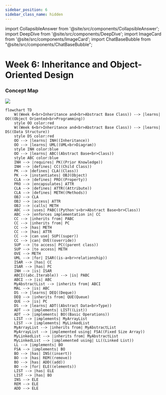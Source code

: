 ```yaml
---
sidebar_position: 6
sidebar_class_name: hidden
---
```


import CollapsibleAnswer from '@site/src/components/CollapsibleAnswer';
import DeepDive from '@site/src/components/DeepDive';
import ImageCard from '@site/src/components/ImageCard';
import ChatBaseBubble from "@site/src/components/ChatBaseBubble";

# Week 6: Inheritance and Object-Oriented Design


<ChatBaseBubble/>

### Concept Map

![](https://www.dropbox.com/scl/fi/93ixr3fbfym1f1jmsgs9u/DDW-Concept-Map-Week-6.drawio.png?rlkey=5gspzdgwrhnz8pcuue7jnsj6v&raw=1)

```mermaid
flowchart TD
    W((Week 6<br>Inheritance and<br>Abstract Base Class)) --> |learns| OO((Object Oriented<br>Programming))
    style OO color:red
    W((Week 6<br>Inheritance and<br>Abstract Base Class)) --> |learns| DS((Data Structure))
    style DS color:red
    OO --> |learns| INH((Inheritance))
    OO --> |learns| UML((UML<br>Diagram))
    style INH color:blue
    OO --> |learns| ABC((Abstract Base<br>Class))
    style ABC color:blue
    INH --> |requires| PK((Prior Knowledge))
    INH --> |defines| CC((Child Class))
    PK --> |defines| CLA((Class))
    PK --> |instantiates| OBJ(Object)
    CLA --> |defines| PRO((Property))
    PRO --> |encapsulates| ATTR
    CLA --> |defines| ATTR((Attribute))
    CLA --> |defines| METH((Methods))
    OBJ --> CLA
    OBJ --> |access| ATTR
    OBJ --> |calls| METH
    ABC --> |uses| PABC((Python's<br>Abstract Base<br>Class))
    ABC --> |enforces implementation in| CC
    CC --> |inherits from| PABC
    CC --> |inherits from| PC
    CC --> |has| METH
    CC --> |has| ATTR
    CC --> |can use| SUP((super))
    CC --> |can| OVE((override))
    SUP --> |to access| PC((parent class))
    SUP --> |to access| METH
    OVE --> METH
    UML --> |for| ISAR((is-a<br>relationship))
    ISAR --> |has| CC
    ISAR --> |has| PC
    INH --> |is| ISAR
    ABCI((abc.Iterable)) --> |is| PABC
    ABCI --> |is| ABC
    MyAbstractList --> |inherits from| ABCI
    MAL --> |is| ABC
    DS --> |learns| DEQ((Deque))
    DEQ --> |inherits from| QUE(Queue)
    QUE --> |is| PC
    DS --> |learns| ADT((Abstract Data<br>Type))
    ADT --> |implements| LIST((List))
    ADT --> |implements| BO((Basic Operations))
    LIST --> |implements| MyArrayList
    LIST --> |implements| MyLinkedList
    MyArrayList --> |inherits from| MyAbstractList
    MyArrayList --> |implemented using| FSA((Fixed Size Array))
    MyLinkedList --> |inherits from| MyAbstractList
    MyLinkedList --> |implemented using| LL((Linked List))
    LL --> |implements| BO
    FSA --> |implements| BO
    BO --> |has| INS((insert))
    BO --> |has| REM((remove))
    BO --> |has| ADD((add))
    BO --> |for| ELE((elements))
    LIST --> |has| ELE
    LIST --> |has| BO
    INS --> ELE
    REM --> ELE
    ADD --> ELE

```

